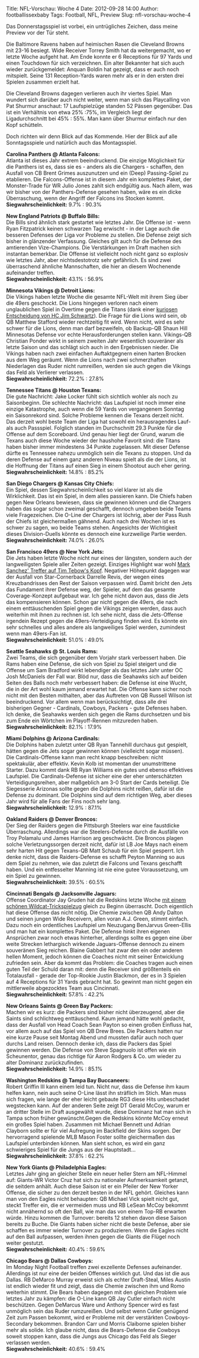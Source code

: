 Title: NFL-Vorschau: Woche 4
Date: 2012-09-28 14:00
Author: footballissexbaby
Tags: Football, NFL, Preview
Slug: nfl-vorschau-woche-4

Das Donnerstagsspiel ist vorbei, ein untrügliches Zeichen, dass meine
Preview vor der Tür steht.

Die Baltimore Ravens haben auf heimischen Rasen die Cleveland Browns mit
23-16 besiegt. Wide Receiver Torrey Smith hat da weitergemacht, wo er
letzte Woche aufgeht hat. Am Ende konnte er 6 Receptions für 97 Yards
und einen Touchdown für sich verzeichnen. Ein alter Bekannter hat sich
auch wieder zurückgemeldet: Anquan Boldin hat gezeigt, dass er auch noch
mitspielt. Seine 131 Reception-Yards waren mehr als er in den ersten
drei Spielen zusammen erzielt hat.

Die Cleveland Browns dagegen verlieren auch ihr viertes Spiel. Man
wundert sich darüber auch nicht weiter, wenn man sich das Playcalling
von Pat Shurmur anschaut: 17 Laufspielzüge standen 52 Pässen gegenüber.
Das ist ein Verhältnis von etwa 25% :75%, im Vergleich liegt der
Ligadurchschnitt bei 45% : 55%. Man kann über Shurmur einfach nur den
Kopf schütteln.

Doch richten wir denn Blick auf das Kommende. Hier der Blick auf alle
Sonntagsspiele und natürlich auch das Montagsspiel.

**Carolina Panthers @ Atlanta Falcons:**  
Atlanta ist dieses Jahr extrem beeindruckend. Die einzige Möglichkeit
für die Panthers ist es, dass sie es - anders als die Chargers -
schaffen, den Ausfall von CB Brent Grimes auszunutzen und ein (Deep)
Passing-Spiel zu etablieren. Die Falcons-Offense ist in diesem Jahr ein
komplettes Paket, der Monster-Trade für WR Julio Jones zahlt sich
endgültig aus. Nach allem, was wir bisher von der Panthers-Defense
gesehen haben, wäre es ein dicke Überraschung, wenn der Angriff der
Falcons ins Stocken kommt.  
**Siegwahrscheinlichkeit:** 9.7% : 90.3%

**New England Patriots @ Buffalo Bills:**  
Die Bills sind ähnlich stark gestartet wie letztes Jahr. Die Offense
ist - wenn Ryan Fitzpatrick keinen schwarzen Tag erwischt - in der Lage
auch die besseren Defenses der Liga vor Probleme zu stellen. Die Defense
zeigt sich bisher in glänzender Verfassung. Gleiches gilt auch für die
Defense des amtierenden Vize-Champions. Die Verstärkungen im Draft
machen sich instantan bemerkbar. Die Offense ist vielleicht noch nicht
ganz so explosiv wie letztes Jahr, aber nichtsdestotrotz sehr
gefährlich. Es sind zwei überraschend ähnliche Mannschaften, die hier an
diesem Wochenende aufeinander treffen.  
**Siegwahrscheinlichkeit:** 43.1% : 56.9%

**Minnesota Vikings @ Detroit Lions:**  
Die Vikings haben letzte Woche die gesamte NFL-Welt mit ihrem Sieg über
die 49ers geschockt. Die Lions hingegen verloren nach einem
unglaublichen Spiel in Overtime gegen die Titans (dank einer [kuriosen
Entscheidung von HC Jim Schwartz][]). Die Frage für die Lions wird sein,
ob QB Matthew Stafford wieder rechtzeitig fit wird. Wenn nicht, wird es
sehr schwer für die Lions, denn man darf bezweifeln, ob Backup-QB Shaun
Hill Minnesotas Defense vor echte Herausforderungen stellen kann.
Vikings-QB Christian Ponder wirkt in seinem zweiten Jahr wesentlich
souveräner als letzte Saison und das schlägt sich auch in den
Ergebnissen nieder. Die Vikings haben nach zwei einfachen Auftaktgegnern
einen harten Brocken aus dem Weg geräumt. Wenn die Lions nach zwei
schmerzhaften Niederlagen das Ruder nicht rumreißen, werden sie auch
gegen die Vikings das Feld als Verlierer verlassen.  
**Siegwahrscheinlichkeit:** 72.2% : 27.8%

**Tennessee Titans @ Houston Texans:**  
Die gute Nachricht: Jake Locker fühlt sich sichtlich wohler als noch zu
Saisonbeginn. Die schlechte Nachricht: das Laufspiel ist noch immer eine
einzige Katastrophe, auch wenn die 59 Yards von vergangenem Sonntag ein
Saisonrekord sind. Solche Probleme kennen die Texans derzeit nicht. Das
derzeit wohl beste Team der Liga hat sowohl ein herausragendes Lauf- als
auch Passspiel. Folglich standen im Durchschnitt 29.3 Punkte für die
Offense auf dem Scoreboard. Und genau hier liegt der Grund, warum die
Texans auch diese Woche wieder der haushohe Favorit sind: die Titans
haben bisher immer mindestens 34 Punkte zugelassen. Mit dieser Defense
dürfte es Tennessee nahezu unmöglich sein die Texans zu stoppen. Und da
deren Defense auf einem ganz anderen Niveau spielt als die der Lions,
ist die Hoffnung der Titans auf einen Sieg in einem Shootout auch eher
gering.  
**Siegwahrscheinlichkeit:** 14.8% : 85.2%

**San Diego Chargers @ Kansas City Chiefs:**  
Ein Spiel, dessen Siegwahrscheinlichkeit so viel klarer ist als die
Wirklichkeit. Das ist ein Spiel, in dem alles passieren kann. Die Chiefs
haben gegen New Orleans bewiesen, dass sie gewinnen können und die
Chargers haben das sogar schon zweimal geschafft, dennoch umgeben beide
Teams viele Fragezeichen. Die O-Line der Chargers ist löchrig, aber der
Pass Rush der Chiefs ist gleichermaßen gähnend. Auch nach drei Wochen
ist es schwer zu sagen, wo beide Teams stehen. Angesichts der
Wichtigkeit dieses Division-Duells könnte es dennoch eine kurzweilige
Partie werden.  
**Siegwahrscheinlichkeit:** 74.0% : 26.0%

**San Francisco 49ers @ New York Jets:**  
Die Jets haben letzte Woche nicht nur eines der längsten, sondern auch
der langweiligsten Spiele aller Zeiten gezeigt. Einziges Highlight war
wohl [Mark Sanchez' Treffer auf Tim Tebow's Kopf][]. Negativer Höhepunkt
dagegen war der Ausfall von Star-Cornerback Darrelle Revis, der wegen
eines Kreuzbandrisses den Rest der Saison verpassen wird. Damit bricht
den Jets das Fundament ihrer Defense weg, der Spieler, auf dem das
gesamte Coverage-Konzept aufgebaut war. Ich gehe nicht davon aus, dass
die Jets das kompensieren können. Schon gar nicht gegen die 49ers, die
nach einem enttäuschenden Spiel gegen die Vikings zeigen werden, dass
auch weiterhin mit ihnen zu rechnen ist. Ich sehe nicht, dass die
Jets-Offense irgendein Rezept gegen die 49ers-Verteidigung finden wird.
Es könnte ein sehr schnelles und alles andere als langweiliges Spiel
werden, zumindest wenn man 49ers-Fan ist.  
**Siegwahrscheinlichkeit:** 51.0% : 49.0%

**Seattle Seahawks @ St. Louis Rams:**  
Zwei Teams, die sich gegenüber dem Vorjahr stark verbessert haben. Die
Rams haben eine Defense, die sich von Spiel zu Spiel steigert und die
Offense um Sam Bradford wirkt lebendiger als das letztes Jahr unter OC
Josh McDaniels der Fall war. Blöd nur, dass die Seahawks sich auf beiden
Seiten des Balls noch mehr verbessert haben: die Defense ist eine Wucht,
die in der Art wohl kaum jemand erwartet hat. Die Offense kann sicher
noch nicht mit den Besten mithalten, aber das Auftreten von QB Russell
Wilson ist beeindruckend. Vor allem wenn man berücksichtigt, dass alle
drei bisherigen Gegner - Cardinals, Cowboys, Packers - gute Defenses
haben. Ich denke, die Seahawks werden sich gegen die Rams durchsetzen
und bis zum Ende ein Wörtchen im Playoff-Rennen mitzureden haben.  
**Siegwahrscheinlichkeit:** 82.1% : 17.9%

**Miami Dolphins @ Arizona Cardinals:**  
Die Dolphins haben zuletzt unter QB Ryan Tannehill durchaus gut
gespielt, hätten gegen die Jets sogar gewinnen können (vielleicht sogar
müssen). Die Cardinals-Offense kann man recht knapp beschreiben: nicht
spektakulär, aber effektiv. Kevin Kolb ist momentan der unumstrittene
Starter. Dazu kommt dank RB Ryan Williams ein gutes und ebenso
effektives Laufspiel. Die Cardinals-Defense ist sicher eine der eher
unterschätzten Verteidigungsreihen, aber maßgeblich am 3-0 Start der
Cards beteiligt. Die Siegesserie Arizonas sollte gegen die Dolphins
nicht reißen, dafür ist die Defense zu dominant. Die Dolphins sind auf
dem richtigen Weg, aber dieses Jahr wird für alle Fans der Fins noch
sehr lang.  
**Siegwahrscheinlichkeit:** 12.9% : 87.1%

**Oakland Raiders @ Denver Broncos:**  
Der Sieg der Raiders gegen die Pittsburgh Steelers war eine faustdicke
Überraschung. Allerdings war die Steelers-Defense durch die Ausfälle von
Troy Polamalu und James Harrison arg geschwächt. Die Broncos plagen
solche Verletzungssorgen derzeit nicht, dafür ist LB Joe Mays nach einem
sehr harten Hit gegen Texans-QB Matt Schaub für ein Spiel gesperrt. Ich
denke nicht, dass die Raiders-Defense es schafft Peyton Manning so aus
dem Spiel zu nehmen, wie das zuletzt die Falcons und Texans geschafft
haben. Und ein entfesselter Manning ist nie eine gutee Voraussetzung, um
ein Spiel zu gewinnen.  
**Siegwahrscheinlichkeit:** 39.5% : 60.5%

**Cincinnati Bengals @ Jacksonville Jaguars:**  
Offense Coordinator Jay Gruden hat die Redskins letzte Woche [mit einem
schönen Wildcat-Trickspielzug][] gleich zu Beginn überrascht. Doch
eigentlich hat diese Offense das nicht nötig. Die Chemie zwischen QB
Andy Dalton und seinen jungen Wide Receivern, allen voran A.J. Green,
stimmt einfach. Dazu noch ein ordentliches Laufspiel um Neuzugang
BenJarvus Green-Ellis und man hat ein komplettes Paket. Die Defense
hinkt ihren eigenen Ansprüchen zwar noch etwas hinterher, allerdings
sollte es gegen eine über weite Strecken lethargisch wirkende
Jaguars-Offense dennoch zu einem souveränen Sieg reichen. Blaine Gabbert
hat zwar den ein oder anderen hellen Moment, jedoch können die Coaches
nicht mit seiner Entwicklung zufrieden sein. Aber da kommt das Problem:
die Coaches tragen auch einen guten Teil der Schuld daran mit: denn die
Receiver sind größtenteils ein Totalausfall - gerade der Top-Rookie
Justin Blackmon, der es in 3 Spielen auf 4 Receptions für 31 Yards
gebracht hat. So gewinnt man nicht gegen ein mittlerweile abgezocktes
Team aus Cincinnati.  
**Siegwahrscheinlichkeit:** 57.8% : 42.2%

**New Orleans Saints @ Green Bay Packers:**  
Machen wir es kurz: die Packers sind bisher nicht überzeugend, aber die
Saints sind schlichtweg enttäuschend. Kaum jemand hätte wohl gedacht,
dass der Ausfall von Head Coach Sean Payton so einen großen Einfluss
hat, vor allem auch auf das Spiel von QB Drew Brees. Die Packers hatten
nur eine kurze Pause seit Montag Abend und mussten dafür auch noch quer
durchs Land reisen. Dennoch denke ich, dass die Packers das Spiel
gewinnen werden. Die Defense von Steve Spagnuolo ist offen wie ein
Scheunentor, genau das richtige für Aaron Rodgers & Co. um wieder zu
alter Dominanz zurückzufinden.  
**Siegwahrscheinlichkeit:** 14.9% : 85.1%

**Washington Redskins @ Tampa Bay Buccaneers:**  
Robert Griffin III kann einem leid tun. Nicht nur, dass die Defense ihm
kaum helfen kann, nein auch seine O-Line lässt ihn sträflich im Stich.
Man muss sich fragen, wie lange der eher leicht gebaute RG3 diese Hits
unbeschadet wegstecken kann. Auf der anderen Seite zeigt DT Gerald
McCoy, warum er an dritter Stelle im Draft ausgewählt wurde, diese
Dominanz hat man sich in Tampa schon früher gewünscht.Gegen die Redskins
könnte McCoy erneut ein großes Spiel haben. Zusammen mit Michael Bennett
und Adrian Clayborn sollte er für viel Aufregung im Backfield der Skins
sorgen. Der hervorragend spielende MLB Mason Foster sollte gleichermaßen
das Laufspiel unterbinden können. Man sieht schon, es wird ein ganz
schwieriges Spiel für die Jungs aus der Hauptstadt...  
**Siegwahrscheinlichkeit:** 37.8% : 62.2%

**New York Giants @ Philadelphia Eagles:**  
Letztes Jahr ging an gleicher Stelle ein neuer heller Stern am
NFL-Himmel auf: Giants-WR Victor Cruz hat sich zu nationaler
Aufmerksamkeit getanzt, die seitdem anhält. Auch diese Saison ist er ein
Pfeiler der New Yorker Offense, die sicher zu den derzeit besten in der
NFL gehört. Gleiches kann man von den Eagles nicht behaupten: QB Michael
Vick spielt nicht gut, steckt Treffer ein, die er vermeiden muss und RB
LeSean McCoy bekommt nicht annähernd so oft den Ball, wie man das von
einem Top-RB erwarten würde. Hinzu kommen die Turnover: bereits 12
stehen davon diese Saison bereits zu Buche. Die Giants haben sicher
nicht die beste Defense, aber sie schaffen es immer wieder Turnover zu
produzieren. Wenn die Eagles nicht auf den Ball aufpassen, werden ihnen
gegen die Giants die Flügel noch weiter gestutzt.  
**Siegwahrscheinlichkeit:** 40.4% : 59.6%

**Chicago Bears @ Dallas Cowboys:**  
Im Monday Night Football treffen zwei exzellente Defenses aufeinander.
Allerdings ist nur eine der beiden Offenses wirklich gut. Und das ist
die aus Dallas. RB DeMarco Murray erweist sich als echter Draft-Steal,
Miles Austin ist endlich wieder fit und zeigt, dass die Chemie zwischen
ihm und Romo weiterhin stimmt. Die Bears haben dagegen mit den gleichen
Problem wie letztes Jahr zu kämpfen: die O-Line kann QB Jay Cutler
einfach nicht beschützen. Gegen DeMarcus Ware und Anthony Spencer wird
es fast unmöglich sein das Ruder rumzureißen. Und selbst wenn Cutler
genügend Zeit zum Passen bekommt, wird er Probleme mit der verstärkten
Cowboys-Secondary bekommen. Brandon Carr und Morris Claiborne spielen
bisher mehr als solide. Ich glaube nicht, dass die Bears-Defense die
Cowboys soweit stoppen kann, dass die Jungs aus Chicago das Feld als
Sieger verlassen werden.  
**Siegwahrscheinlichkeit:** 40.6% : 59.4%

  [kuriosen Entscheidung von HC Jim Schwartz]: http://www.nfl.com/news/story/0ap1000000065124/article/jim-schwartzs-risky-call-costs-detroit-lions-in-ot-loss
  [Mark Sanchez' Treffer auf Tim Tebow's Kopf]: http://bleacherreport.com/articles/1344871-mark-sanchezs-pass-hits-tim-tebow-in-the-head
  [mit einem schönen Wildcat-Trickspielzug]: http://www.youtube.com/watch?v=fF6mO5OhH4s
